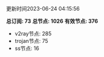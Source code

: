 更新时间2023-06-24 04:15:56

**总订阅: 73**
**总节点: 1026**
**有效节点: 376**
- v2ray节点: 285
- trojan节点: 75
- ss节点: 16
